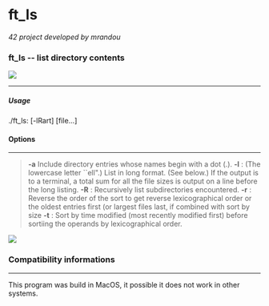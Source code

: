 # ft_ls
*42 project developed by mrandou*

### ft_ls -- list directory contents
![](https://image.noelshack.com/fichiers/2019/18/5/1556885535-ft-ls-term.jpg)

--------------
##### Usage
./ft_ls: [-lRart] [file...]

#### Options
----------------

  >  **-a**    Include directory entries whose names begin with a dot (.).
  > **-l** :     (The lowercase letter ``ell".)  List in long format.  (See below.)  If the output is to a terminal, a total sum for all the file sizes is output on a line before the long listing.
> **-R** :      Recursively list subdirectories encountered.
> **-r** :      Reverse the order of the sort to get reverse lexicographical order or the oldest entries first (or largest files last, if combined with sort by size
>**-t** :   Sort by time modified (most recently modified first) before sortiing the operands by lexicographical order.

![](https://media.giphy.com/media/MFldQbQgMIOD4Y3Ugx/giphy.gif)

### Compatibility informations
---------
This program was build in MacOS, it possible it does not work in other systems.
